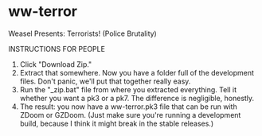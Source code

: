# ww-terror
Weasel Presents: Terrorists! (Police Brutality)

INSTRUCTIONS FOR PEOPLE

1. Click "Download Zip."
2. Extract that somewhere. Now you have a folder full of the development files. Don't panic, we'll put that together really easy.
3. Run the "_zip.bat" file from where you extracted everything. Tell it whether you want a pk3 or a pk7. The difference is negligible, honestly.
4. The result: you now have a ww-terror.pk3 file that can be run with ZDoom or GZDoom. (Just make sure you're running a development build, because I think it might break in the stable releases.)
